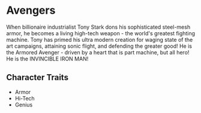 # Avengers

When billionaire industrialist Tony Stark dons his sophisticated steel-mesh armor, he becomes a living high-tech weapon - the world's greatest fighting machine. Tony has primed his ultra modern creation for waging state of the art campaigns, attaining sonic flight, and defending the greater good! He is the Armored Avenger - driven by a heart that is part machine, but all hero! He is the INVINCIBLE IRON MAN!

## Character Traits
* Armor
* Hi-Tech
* Genius
